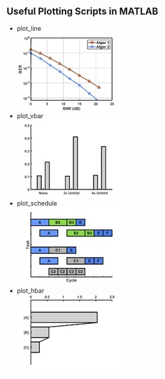 ## Useful Plotting Scripts in MATLAB
* plot_line<br>
<img src="https://github.com/linkingmon/MATLAB_plot/blob/main/line_plot.jpg" width=50%><br>
* plot_vbar<br>
<img src="https://github.com/linkingmon/MATLAB_plot/blob/main/vbar_plot.jpg" width=50%><br>
* plot_schedule<br>
<img src="https://github.com/linkingmon/MATLAB_plot/blob/main/schedule_plot.jpg" width=50%><br>
* plot_hbar<br>
<img src="https://github.com/linkingmon/MATLAB_plot/blob/main/hbar_plot.jpg" width=50%><br>
